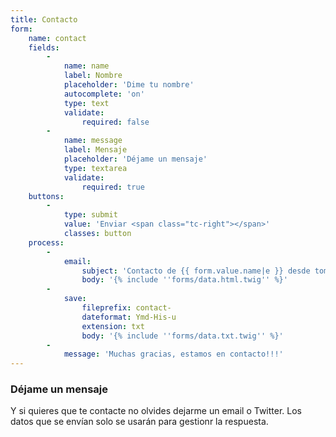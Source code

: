 ```yaml
---
title: Contacto
form:
    name: contact
    fields:
        -
            name: name
            label: Nombre
            placeholder: 'Dime tu nombre'
            autocomplete: 'on'
            type: text
            validate:
                required: false
        -
            name: message
            label: Mensaje
            placeholder: 'Déjame un mensaje'
            type: textarea
            validate:
                required: true
    buttons:
        -
            type: submit
            value: 'Enviar <span class="tc-right"></span>'
            classes: button
    process:
        -
            email:
                subject: 'Contacto de {{ form.value.name|e }} desde tomascornelles.com'
                body: '{% include ''forms/data.html.twig'' %}'
        -
            save:
                fileprefix: contact-
                dateformat: Ymd-His-u
                extension: txt
                body: '{% include ''forms/data.txt.twig'' %}'
        -
            message: 'Muchas gracias, estamos en contacto!!!'
---
```


### Déjame un mensaje 

Y si quieres que te contacte no olvides dejarme un email o Twitter. Los datos que se envían solo se usarán para gestionr la respuesta.



